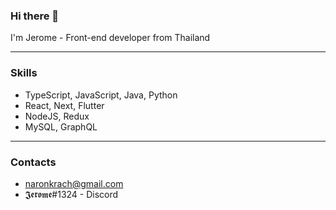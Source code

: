 ### Hi there 👋

I'm Jerome - Front-end developer from Thailand

---

### Skills

* TypeScript, JavaScript, Java, Python
* React, Next, Flutter
* NodeJS, Redux
* MySQL, GraphQL

---

### Contacts

* naronkrach@gmail.com
* 𝕵𝖊𝖗𝖔𝖒𝖊#1324 - Discord
